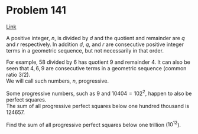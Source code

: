 # Problem 141

[Link](https://projecteuler.net/problem=141)

A positive integer, $n$, is divided by $d$ and the quotient and remainder are $q$ and $r$ respectively. In addition $d$, $q$, and $r$ are consecutive positive integer terms in a geometric sequence, but not necessarily in that order.

For example, $58$ divided by $6$ has quotient $9$ and remainder $4$. It can also be seen that $4, 6, 9$ are consecutive terms in a geometric sequence (common ratio $3/2$).  
We will call such numbers, $n$, progressive.

Some progressive numbers, such as $9$ and $10404 = 102^2$, happen to also be perfect squares.  
The sum of all progressive perfect squares below one hundred thousand is $124657$.

Find the sum of all progressive perfect squares below one trillion ($10^{12}$).